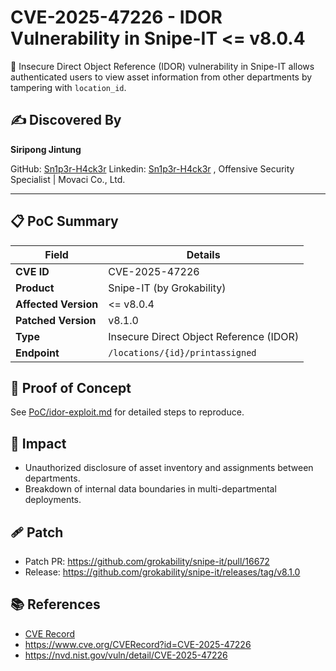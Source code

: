 # CVE-2025-47226 - IDOR Vulnerability in Snipe-IT <= v8.0.4

🚨 Insecure Direct Object Reference (IDOR) vulnerability in Snipe-IT allows authenticated users to view asset information from other departments by tampering with `location_id`.

## ✍️ Discovered By

**Siripong Jintung**  

GitHub: [Sn1p3r-H4ck3r](https://github.com/koyomihack00)
Linkedin: [Sn1p3r-H4ck3r](www.linkedin.com/in/siripong-j-885b652b6)
, Offensive Security Specialist | Movaci Co., Ltd.

---

## 📋 PoC Summary

| Field | Details |
|-------|---------|
| **CVE ID** | CVE-2025-47226 |
| **Product** | Snipe-IT (by Grokability) |
| **Affected Version** | <= v8.0.4 |
| **Patched Version** | v8.1.0 |
| **Type** | Insecure Direct Object Reference (IDOR) |
| **Endpoint** | `/locations/{id}/printassigned` |

## 🧪 Proof of Concept

See [PoC/idor-exploit.md](./PoC/idor-exploit.md) for detailed steps to reproduce.

## 🔐 Impact

- Unauthorized disclosure of asset inventory and assignments between departments.
- Breakdown of internal data boundaries in multi-departmental deployments.

## 🩹 Patch

- Patch PR: https://github.com/grokability/snipe-it/pull/16672
- Release: https://github.com/grokability/snipe-it/releases/tag/v8.1.0

## 📚 References

- [CVE Record](https://cve.mitre.org/cgi-bin/cvename.cgi?name=CVE-2025-47226)
- https://www.cve.org/CVERecord?id=CVE-2025-47226
- https://nvd.nist.gov/vuln/detail/CVE-2025-47226
